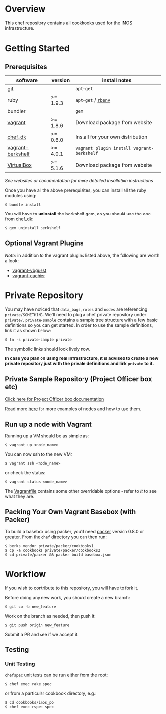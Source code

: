 # Overview

This chef repository contains all cookbooks used for the IMOS infrastructure.

# Getting Started

## Prerequisites

| software | version | install notes |
|----------|---------|---------------|
|git  | | `apt-get` |
|ruby | >= 1.9.3 | `apt-get` / [`rbenv`](https://github.com/sstephenson/rbenv) |
|bundler |  | `gem` |
|[vagrant](http://www.vagrantup.com) | >= 1.8.6 | Download package from website |
|[chef_dk](http://downloads.getchef.com/chef-dk/)| >= 0.6.0 | Install for your own distribution |
|[vagrant-berkshelf](https://github.com/berkshelf/vagrant-berkshelf) | >= 4.0.1 | `vagrant plugin install vagrant-berkshelf` |
|[VirtualBox](https://www.virtualbox.org/wiki/Downloads) | >= 5.1.6 | Download package from website |

*See websites or documentation for more detailed insallation instructions*

Once you have all the above prerequisites, you can install all the ruby modules using:
```
$ bundle install
```

You will have to **uninstall** the berkshelf gem, as you should use the one from chef_dk:
```
$ gem uninstall berkshelf
```

## Optional Vagrant Plugins

*Note*: in addition to the vagrant plugins listed above, the following are worth a look:

* [vagrant-vbguest](https://github.com/dotless-de/vagrant-vbguest)
* [vagrant-cachier](http://fgrehm.viewdocs.io/vagrant-cachier)

# Private Repository

You may have noticed that `data_bags`, `roles` and `nodes` are referencing
`private/SOMETHING`. We'll need to plug a chef private repository under
`private/`. `private-sample` contains a sample tree structure with a few basic
definitions so you can get started. In order to use the sample definitions,
link it as shown below:
```
$ ln -s private-sample private
```

The symbolic links should look lively now.

**In case you plan on using real infrastructure, it is advised to create a new
private repository just with the private definitions and link `private` to it.**

## Private Sample Repository (Project Officer box etc)

[Click here for Project Officer box documentation](doc/README.po-box.md)

Read more [here](doc/README.examples.md) for more examples of nodes and how to
use them.

## Run up a node with Vagrant

Running up a VM should be as simple as:
```
$ vagrant up <node_name>
```

You can now ssh to the new VM:
```
$ vagrant ssh <node_name>
```

or check the status:
```
$ vagrant status <node_name>
```

The [Vagrantfile](Vagrantfile) contains some other overridable options - refer to *it* to see what they are.

## Packing Your Own Vagrant Basebox (with Packer)

To build a basebox using packer, you'll need [packer](http://www.packer.io)
version 0.8.0 or greater. From the `chef` directory you can then run:
```
$ berks vendor private/packer/cookbooks1
$ cp -a cookbooks private/packer/cookbooks2
$ cd private/packer && packer build basebox.json
```

# Workflow

If you wish to contribute to this repository, you will have to fork it.

Before doing any new work, you should create a new branch:
```
$ git co -b new_feature
```

Work on the branch as needed, then push it:
```
$ git push origin new_feature
```

Submit a PR and see if we accept it.

## Testing
### Unit Testing
`chefspec` unit tests can be run either from the root:

```
$ chef exec rake spec
```

or from a particular cookbook directory, e.g.:

```
$ cd cookbooks/imos_po
$ chef exec rspec spec
```
